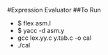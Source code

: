 #Expression Evaluator
##To Run
- $ flex asm.l
- $ yacc -d asm.y
- gcc lex.yy.c y.tab.c -o cal
- ./cal
